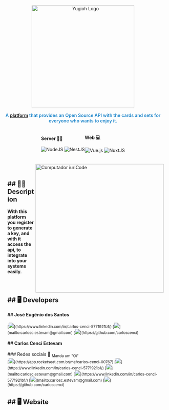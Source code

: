 <p align="center">
    <a href="https://www.pngkit.com/view/u2q8r5r5u2o0t4i1_yugioh-logo-yu-gi-oh-png/" target="_blank">
      <img src="https://www.pngkit.com/png/full/71-713310_yugioh-logo-yu-gi-oh-png.png" width="320" alt="Yugioh Logo" /> 
    </a>
  </p>

  <div style="text-align: center;">
    <span style="font-weight: 600; color: #2087CB;">
          A <a href="http://nodejs.org" target="_blank">platform</a> that provides an Open Source API with the cards and sets for everyone who wants to enjoy it.
    </span>
  </div>

  <br>
  <br>

  
  <div style="display: flex; align-items: center; justify-content: center;">
    <div>
        <div><strong> Server 👨‍🏭 </strong></div>
        <br>
        <div>
            <img alt="NodeJS" src="https://img.shields.io/badge/node.js%20-%2343853D.svg?&style=for-the-badge&logo=node.js&logoColor=white"/>
            <img alt="NestJS" src="https://img.shields.io/badge/nestjs%20-%23E0234E.svg?&style=for-the-badge&logo=nestjs&logoColor=white" />
        </div>
    </div>
    <br>
    <div>
        <div><strong> Web 💻 </strong></div>
        <br>
        <div>
            <img alt="Vue.js" src="https://img.shields.io/badge/vuejs%20-%2335495e.svg?&style=for-the-badge&logo=vue.js&logoColor=%234FC08D"/>
            <img alt="NuxtJS" src="https://img.shields.io/badge/NuxtJS-2F495E.svg?&style=for-the-badge&logo=nuxt.js&logoColor=white"/>
        </div>
    </div>
  </div>
  <br>
  <br>
  <div>
    <img src="https://raw.githubusercontent.com/MicaelliMedeiros/micaellimedeiros/master/image/computer-illustration.png" min-width="400px" max-width="400px" width="400px" align="right" alt="Computador iuriCode">
  </div> 
  <br >
  <br >
  <div style="padding: 1rem">
    <div>
        <strong style="font-size: 20px;">## 👨‍💻 Description</strong>
        <br>
        <br>
        <strong>With this platform you register to generate a key, and with it access the api, to integrate into your systems easily. </strong>
    </div>
    <br >
    <br >
    <div style="margin-top: 2rem;">
        <strong style="font-size: 20px;">## 🖥 Developers</strong>
        <br>
        <br>
        <div><strong>## José Eugênio dos Santos</strong></div>
        <br>
        <sub>
        [<img src="https://img.shields.io/badge/linkedin-%230077B5.svg?&style=for-the-badge&logo=linkedin&logoColor=white&theme=dark" />](https://www.linkedin.com/in/carlos-cenci-5771921b1/)
        [<img src="https://img.shields.io/badge/Gmail-red?&style=for-the-badge&logo=Gmail&logoColor=white&theme=dark&link=mailto:carlosc.estevam@gmail.com">](mailto:carlosc.estevam@gmail.com)   
        [<img src="https://img.shields.io/badge/Github-black?&style=for-the-badge&logo=Github&logoColor=white&theme=dark">](https://github.com/carloscenci)   
        </sub>
        <br>
        <br>
        <div><strong>## Carlos Cenci Estevam</strong></div>
        <br>
        ### Redes sociais 🔌
<sub>Manda um "Oi" <br>
[<img src="https://img.shields.io/badge/Rocketseat-%237159c1?style=for-the-badge&logo=ghost&theme=dark" />](https://app.rocketseat.com.br/me/carlos-cenci-00767) 
[<img src="https://img.shields.io/badge/linkedin-%230077B5.svg?&style=for-the-badge&logo=linkedin&logoColor=white&theme=dark" />](https://www.linkedin.com/in/carlos-cenci-5771921b1/)
[<img src="https://img.shields.io/badge/Gmail-red?&style=for-the-badge&logo=Gmail&logoColor=white&theme=dark&link=mailto:carlosc.estevam@gmail.com">](mailto:carlosc.estevam@gmail.com)   
</sub>
        <sub>
            [<img src="https://img.shields.io/badge/linkedin-%230077B5.svg?&style=for-the-badge&logo=linkedin&logoColor=white&theme=dark" />](https://www.linkedin.com/in/carlos-cenci-5771921b1/)
            [<img src="https://img.shields.io/badge/Gmail-red?&style=for-the-badge&logo=Gmail&logoColor=white&theme=dark&link=mailto:carlosc.estevam@gmail.com">](mailto:carlosc.estevam@gmail.com)   
            [<img src="https://img.shields.io/badge/Github-black?&style=for-the-badge&logo=Github&logoColor=white&theme=dark">](https://github.com/carloscenci)   
            </sub>
    </div>
    <div style="margin-top: 2rem;">
        <strong style="font-size: 20px;">## 🖥 Website</strong>
    </div>
  </div>

  
